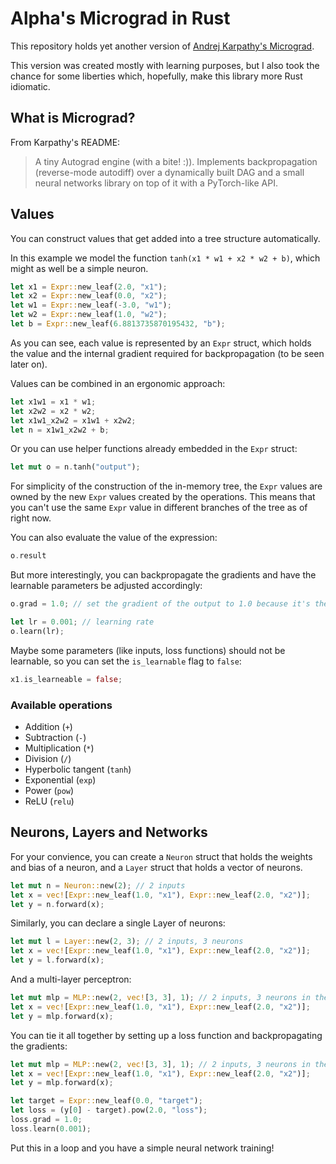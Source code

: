 # Alpha's Micrograd in Rust

This repository holds yet another version of [Andrej Karpathy's Micrograd](https://github.com/karpathy/micrograd).

This version was created mostly with learning purposes, but I also took the chance for some liberties which, hopefully, make this library more Rust idiomatic.

## What is Micrograd?

From Karpathy's README:

> A tiny Autograd engine (with a bite! :)). Implements backpropagation (reverse-mode autodiff) over a dynamically built DAG and a small neural networks library on top of it with a PyTorch-like API. 

## Values

You can construct values that get added into a tree structure automatically.

In this example we model the function `tanh(x1 * w1 + x2 * w2 + b)`, which might as well be a simple neuron.

```rust
let x1 = Expr::new_leaf(2.0, "x1");
let x2 = Expr::new_leaf(0.0, "x2");
let w1 = Expr::new_leaf(-3.0, "w1");
let w2 = Expr::new_leaf(1.0, "w2");
let b = Expr::new_leaf(6.8813735870195432, "b");
```

As you can see, each value is represented by an `Expr` struct, which holds the value and the internal gradient required for backpropagation (to be seen later on).

Values can be combined in an ergonomic approach:

```rust
let x1w1 = x1 * w1;
let x2w2 = x2 * w2;
let x1w1_x2w2 = x1w1 + x2w2;
let n = x1w1_x2w2 + b;
```

Or you can use helper functions already embedded in the `Expr` struct:

```rust
let mut o = n.tanh("output");
```

For simplicity of the construction of the in-memory tree, the `Expr` values are owned by the new `Expr` values created by the operations. This means that you can't use the same `Expr` value in different branches of the tree as of right now.

You can also evaluate the value of the expression:

```rust
o.result
```

But more interestingly, you can backpropagate the gradients and have the learnable parameters be adjusted accordingly:

```rust
o.grad = 1.0; // set the gradient of the output to 1.0 because it's the last value of the tree

let lr = 0.001; // learning rate
o.learn(lr);
```

Maybe some parameters (like inputs, loss functions) should not be learnable, so you can set the `is_learnable` flag to `false`:

```rust
x1.is_learneable = false;
```

### Available operations

- Addition (`+`)
- Subtraction (`-`)
- Multiplication (`*`)
- Division (`/`)
- Hyperbolic tangent (`tanh`)
- Exponential (`exp`)
- Power (`pow`)
- ReLU (`relu`)

## Neurons, Layers and Networks

For your convience, you can create a `Neuron` struct that holds the weights and bias of a neuron, and a `Layer` struct that holds a vector of neurons.

```rust
let mut n = Neuron::new(2); // 2 inputs
let x = vec![Expr::new_leaf(1.0, "x1"), Expr::new_leaf(2.0, "x2")];
let y = n.forward(x);
```

Similarly, you can declare a single Layer of neurons:

```rust
let mut l = Layer::new(2, 3); // 2 inputs, 3 neurons
let x = vec![Expr::new_leaf(1.0, "x1"), Expr::new_leaf(2.0, "x2")];
let y = l.forward(x);
```

And a multi-layer perceptron:

```rust
let mut mlp = MLP::new(2, vec![3, 3], 1); // 2 inputs, 3 neurons in the hidden layer, 1 output
let x = vec![Expr::new_leaf(1.0, "x1"), Expr::new_leaf(2.0, "x2")];
let y = mlp.forward(x);
```

You can tie it all together by setting up a loss function and backpropagating the gradients:

```rust
let mut mlp = MLP::new(2, vec![3, 3], 1); // 2 inputs, 3 neurons in the hidden layer, 1 output
let x = vec![Expr::new_leaf(1.0, "x1"), Expr::new_leaf(2.0, "x2")];
let y = mlp.forward(x);

let target = Expr::new_leaf(0.0, "target");
let loss = (y[0] - target).pow(2.0, "loss");
loss.grad = 1.0;
loss.learn(0.001);
```

Put this in a loop and you have a simple neural network training!